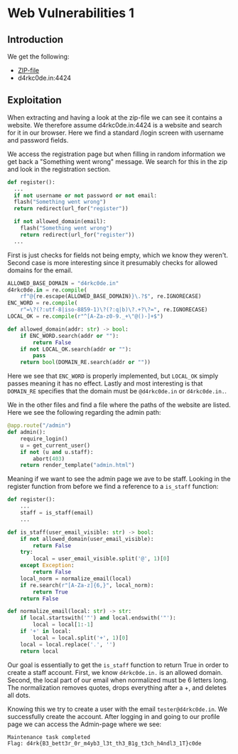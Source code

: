 # Web Vulnerabilities 1
## Introduction
We get the following:
* [ZIP-file](deliverables.zip) 
* d4rkc0de.in:4424

## Exploitation
When extracting and having a look at the zip-file we can see it contains a website. We therefore assume d4rkc0de.in:4424 is a website and search for it in our browser. Here we find a standard /login screen with username and password fields. 

We access the registration page but when filling in random information we get back a "Something went wrong" message. We search for this in the zip and look in the registration section.  

```python
def register():
  ...
  if not username or not password or not email:
  flash("Something went wrong")
  return redirect(url_for("register"))

  if not allowed_domain(email):
    flash("Something went wrong")
    return redirect(url_for("register"))
  ...
```

First is just checks for fields not being empty, which we know they weren't. Second case is more interesting since it presumably checks for allowed domains for the email.

```python
ALLOWED_BASE_DOMAIN = "d4rkc0de.in"
d4rkc0de.in = re.compile(
    rf"@{re.escape(ALLOWED_BASE_DOMAIN)}\.?$", re.IGNORECASE)
ENC_WORD = re.compile(
    r"=\?(?:utf-8|iso-8859-1)\?(?:q|b)\?.+?\?=", re.IGNORECASE)
LOCAL_OK = re.compile(r"^[A-Za-z0-9._+\"@()-]+$")

def allowed_domain(addr: str) -> bool:
    if ENC_WORD.search(addr or ""):
        return False
    if not LOCAL_OK.search(addr or ""):
        pass
    return bool(DOMAIN_RE.search(addr or ""))
```
Here we see that `ENC_WORD` is properly implemented, but `LOCAL_OK` simply passes meaning it has no effect. Lastly and most interesting is that `DOMAIN_RE` specifies that the domain must be `@d4rkc0de.in` or `d4rkc0de.in.`.

We in the other files and find a file where the paths of the website are listed. Here we see the following regarding the admin path:

```python
@app.route("/admin")
def admin():
    require_login()
    u = get_current_user()
    if not (u and u.staff):
        abort(403)
    return render_template("admin.html")
```

Meaning if we want to see the admin page we ave to be staff. Looking in the register function from before we find a reference to a `is_staff` function:

```python
def register():
    ...
    staff = is_staff(email)
    ...

def is_staff(user_email_visible: str) -> bool:
    if not allowed_domain(user_email_visible):
        return False
    try:
        local = user_email_visible.split('@', 1)[0]
    except Exception:
        return False
    local_norm = normalize_email(local)
    if re.search(r"[A-Za-z]{6,}", local_norm):
        return True
    return False

def normalize_email(local: str) -> str:
    if local.startswith('"') and local.endswith('"'):
        local = local[1:-1]
    if '+' in local:
        local = local.split('+', 1)[0]
    local = local.replace('.', '')
    return local
```

Our goal is essentially to get the `is_staff` function to return True in order to create a staff account. First, we know `d4rkc0de.in.` is an allowed domain. Second, the local part of our email when normalized must be 6 letters long. The normalization removes quotes, drops everything after a +, and deletes all dots.

Knowing this we try to create a user with the email `tester@d4rkc0de.in`. We successfully create the account. After logging in and going to our profile page we can access the Admin-page where we see:

```
Maintenance task completed
Flag: d4rk{B3_bett3r_0r_m4yb3_l3t_th3_B1g_t3ch_h4ndl3_1T}c0de
```